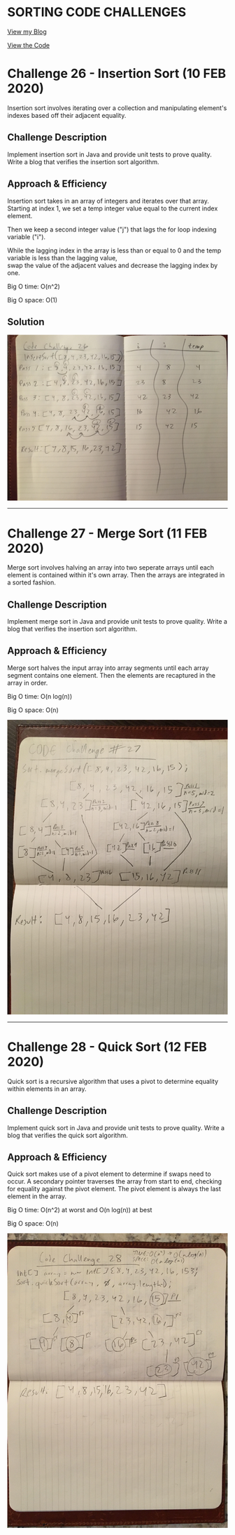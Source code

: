 # SORTING CODE CHALLENGES
[View my Blog](https://github.com/micahThor/Sort/blob/master/assets/BLOG.md) 

[View the Code](https://github.com/micahThor/Sort/blob/master/src/main/java/com/micahThor/sort/Sort.java)  

# Challenge 26 - Insertion Sort (10 FEB 2020)
<!-- Short summary or background information -->
Insertion sort involves iterating over a collection and manipulating element's indexes based off their adjacent equality.

## Challenge Description
<!-- Description of the challenge -->
Implement insertion sort in Java and provide unit tests to prove quality.  Write a blog that verifies the insertion sort algorithm.

## Approach & Efficiency
<!-- What approach did you take? Why? What is the Big O space/time for this approach? -->
Insertion sort takes in an array of integers and iterates over that array.  Starting at index 1, we set a temp integer value equal to the current index element.  

Then we keep a second integer value ("j") that lags the for loop indexing variable ("i").

While the lagging index in the array is less than or equal to 0 and the temp variable is less than the lagging value,  
swap the value of the adjacent values and decrease the lagging index by one.

Big O time: O(n^2)  

Big O space: O(1) 

## Solution
<!-- Embedded whiteboard image -->

![](https://github.com/micahThor/Sort/blob/master/assets/inserSort.jpg)

---

# Challenge 27 - Merge Sort (11 FEB 2020)
<!-- Short summary or background information -->
Merge sort involves halving an array into two seperate arrays until each element is contained within it's own array. Then the arrays are integrated in a sorted fashion.

## Challenge Description
<!-- Description of the challenge -->
Implement merge sort in Java and provide unit tests to prove quality.  Write a blog that verifies the insertion sort algorithm.

## Approach & Efficiency
Merge sort halves the input array into array segments until each array segment contains one element.  Then the elements are recaptured in the array in order.

Big O time: O(n log(n))  

Big O space: O(n) 

![](https://github.com/micahThor/Sort/blob/master/assets/mergeSort.jpg)

---

# Challenge 28 - Quick Sort (12 FEB 2020)
<!-- Short summary or background information -->
Quick sort is a recursive algorithm that uses a pivot to determine equality within elements in an array.

## Challenge Description
<!-- Description of the challenge -->
Implement quick sort in Java and provide unit tests to prove quality.  Write a blog that verifies the quick sort algorithm.

## Approach & Efficiency
Quick sort makes use of a pivot element to determine if swaps need to occur.  A secondary pointer traverses the array from start to end, checking for equality against the pivot element.  The pivot element is always the last element in the array.

Big O time: O(n^2) at worst and O(n log(n)) at best

Big O space: O(n) 

![](https://github.com/micahThor/Sort/blob/master/assets/quickSort.jpg)
